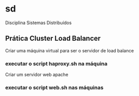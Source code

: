 # sd
Disciplina Sistemas Distribuídos

## Prática Cluster Load Balancer

Criar uma máquina virtual para ser o servidor de load balance
### executar o script haproxy.sh na máquina 

Criar um servidor web apache 

### executar o script web.sh nas máquinas
